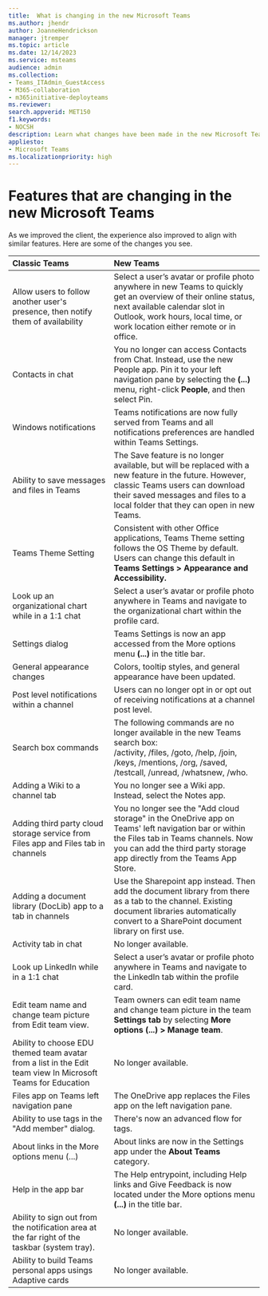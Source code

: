 ```yaml
---
title:  What is changing in the new Microsoft Teams
ms.author: jhendr
author: JoanneHendrickson
manager: jtremper
ms.topic: article
ms.date: 12/14/2023
ms.service: msteams
audience: admin
ms.collection: 
- Teams_ITAdmin_GuestAccess
- M365-collaboration
- m365initiative-deployteams
ms.reviewer: 
search.appverid: MET150
f1.keywords:
- NOCSH
description: Learn what changes have been made in the new Microsoft Teams and how they compare to classic Teams.
appliesto: 
- Microsoft Teams
ms.localizationpriority: high
---
```


# Features that are changing in the new Microsoft Teams


As we improved the client, the experience also improved to align with similar features. Here are some of the changes you see.

|Classic Teams|New Teams|
|:-----|:-----|
|Allow users to follow another user's presence, then notify them of availability|Select a user’s avatar or profile photo anywhere in new Teams to quickly get an overview of their online status, next available calendar slot in Outlook, work hours, local time, or work location either remote or in office.|
|Contacts in chat|You no longer can access Contacts from Chat. Instead, use the new People app. Pin it to your left navigation pane by selecting  the **(...)** menu, right-click **People**, and then select Pin.|
|Windows notifications| Teams notifications are now fully served from Teams and all notifications preferences are handled within Teams Settings.|
|Ability to save messages and files in Teams|The Save feature is no longer available, but will be replaced with a new feature in the future. However, classic Teams users can download their saved messages and files to a local folder that they can open in new Teams. |
|Teams Theme Setting|Consistent with other Office applications, Teams Theme setting follows the OS Theme by default. Users can change this default in **Teams Settings > Appearance and Accessibility.**|
|Look up an organizational chart while in a 1:1 chat |Select a user’s avatar or profile photo anywhere in Teams and navigate to the organizational chart within the profile card.|
|Settings dialog|Teams Settings is now an app accessed from the More options menu **(...)** in the title bar. |
|General appearance changes|Colors, tooltip styles, and general appearance have been updated.|
|Post level notifications within a channel|Users can no longer opt in or opt out of receiving notifications at a channel post level.|
|Search box commands  |The following commands are no longer available in the new Teams search box:</br> /activity, /files, /goto, /help, /join, /keys, /mentions, /org, /saved, /testcall, /unread, /whatsnew, /who.|
|Adding a Wiki to a channel tab|You no longer see a Wiki app. Instead, select the Notes app.|
|Adding third party cloud storage service from Files app and Files tab in channels|You no longer see the "Add cloud storage" in the OneDrive app on Teams' left navigation bar or within the Files tab in Teams channels. Now you can add the third party storage app directly from the Teams App Store.|
|Adding a document library (DocLib) app to a tab in channels|Use the Sharepoint app instead. Then add the document library from there as a tab to the channel. Existing document libraries automatically convert to a SharePoint document library on first use.|
|Activity tab in chat| No longer available.|
|Look up LinkedIn while in a 1:1 chat | Select a user’s avatar or profile photo anywhere in Teams and navigate to the LinkedIn tab within the profile card.|
|Edit team name and change team picture from Edit team view.|Team owners can edit team name and change team picture in the team **Settings tab** by selecting **More options (...) > Manage team**.|
|Ability to choose EDU themed team avatar from a list in the Edit team view In Microsoft Teams for Education|No longer available.|
|Files app on Teams left navigation pane|The OneDrive app replaces the Files app on the left navigation pane.|
|Ability to use tags in the "Add member" dialog.|There's now an advanced flow for tags.|
|About links in the More options menu (...) |About links are now in the Settings app under the **About Teams** category.|
|Help in the app bar|The Help entrypoint, including Help links and Give Feedback is now located under the More options menu **(...)** in the title bar.|
|Ability to sign out from the notification area at the far right of the taskbar (system tray). |No longer available.|
|Ability to build Teams personal apps usings Adaptive cards|No longer available.|
